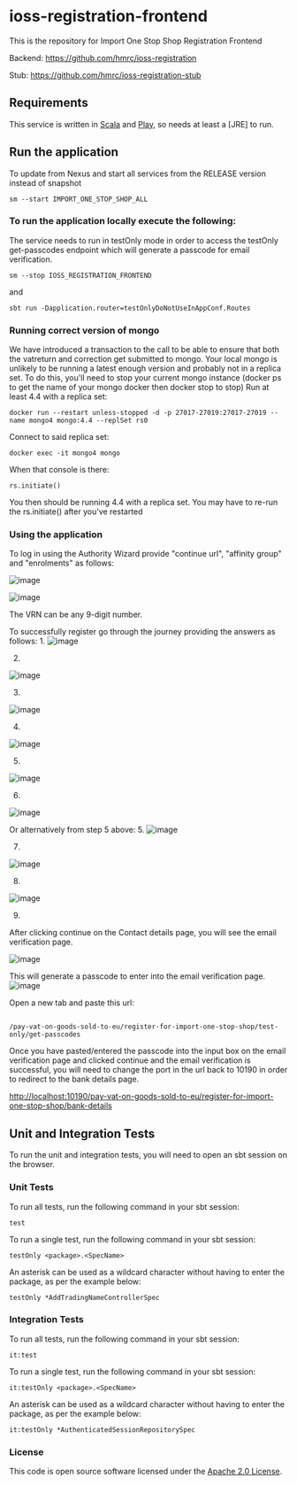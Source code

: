 
# ioss-registration-frontend

This is the repository for Import One Stop Shop Registration Frontend




Backend: https://github.com/hmrc/ioss-registration

Stub: https://github.com/hmrc/ioss-registration-stub

Requirements
------------

This service is written in [Scala](http://www.scala-lang.org/) and [Play](http://playframework.com/), so needs at least a [JRE] to run.

## Run the application

To update from Nexus and start all services from the RELEASE version instead of snapshot
```
sm --start IMPORT_ONE_STOP_SHOP_ALL
```

### To run the application locally execute the following:

The service needs to run in testOnly mode in order to access the testOnly get-passcodes endpoint which will generate a passcode for email verification.
```
sm --stop IOSS_REGISTRATION_FRONTEND
```
and
```
sbt run -Dapplication.router=testOnlyDoNotUseInAppConf.Routes
```

### Running correct version of mongo
We have introduced a transaction to the call to be able to ensure that both the vatreturn and correction get submitted to mongo.
Your local mongo is unlikely to be running a latest enough version and probably not in a replica set.
To do this, you'll need to stop your current mongo instance (docker ps to get the name of your mongo docker then docker stop <name> to stop)
Run at least 4.4 with a replica set:
```  
docker run --restart unless-stopped -d -p 27017-27019:27017-27019 --name mongo4 mongo:4.4 --replSet rs0
```
Connect to said replica set:
```
docker exec -it mongo4 mongo
```
When that console is there:
```
rs.initiate()
```
You then should be running 4.4 with a replica set. You may have to re-run the rs.initiate() after you've restarted


### Using the application
To log in using the Authority Wizard provide "continue url", "affinity group" and "enrolments" as follows:

![image](https://github.com/hmrc/ioss-registration/assets/36073378/81b753d0-05e5-4f2c-b4ec-a3d834b4c299)

![image](https://user-images.githubusercontent.com/48218839/145842926-c318cb10-70c3-4186-a839-b1928c8e2625.png)

The VRN can be any 9-digit number.

To successfully register go through the journey providing the answers as follows:
1.
![image](https://github.com/hmrc/ioss-registration-frontend/assets/36073378/f56bd082-60c3-42e8-8036-5503b8ed844e)

2.
![image](https://github.com/hmrc/ioss-registration-frontend/assets/36073378/7db67246-ffae-4591-b4e1-1205e6c5fb78)

3.
![image](https://github.com/hmrc/ioss-registration-frontend/assets/36073378/ad366c1b-b922-4dcd-bda5-6678a51bc281)

4.
![image](https://github.com/hmrc/ioss-registration-frontend/assets/36073378/f73d60c6-912a-4b90-add2-fa5ac5aff5c1)

5.
![image](https://github.com/hmrc/ioss-registration-frontend/assets/36073378/27a2e705-17e8-4c6b-847a-215c3c7285b1)

6.
![image](https://github.com/hmrc/ioss-registration-frontend/assets/36073378/50b9ef63-26de-40c7-9e12-30af04c9a03e)

Or alternatively from step 5 above:
5.
![image](https://github.com/hmrc/ioss-registration-frontend/assets/36073378/1d5d89b1-e1c0-4507-8077-347ffd7018af)

7.
![image](https://github.com/hmrc/ioss-registration-frontend/assets/36073378/b8dc83d5-71f4-4a9d-b390-b262af02d13b)

8.
![image](https://github.com/hmrc/ioss-registration-frontend/assets/36073378/50b9ef63-26de-40c7-9e12-30af04c9a03e)

9.

After clicking continue on the Contact details page, you will see the email verification page.

![image](https://user-images.githubusercontent.com/36073378/203574815-a6fdba3a-59aa-41a7-827f-58b5382af95c.png)

This will generate a passcode to enter into the email verification page.
![image](https://user-images.githubusercontent.com/36073378/203574977-a8298624-bc88-4090-8e8f-4b9d2be0abf4.png)

Open a new tab and paste this url:

  ```

  /pay-vat-on-goods-sold-to-eu/register-for-import-one-stop-shop/test-only/get-passcodes

  ```

Once you have pasted/entered the passcode into the input box on the email verification page and clicked continue and the email verification is successful,
you will need to change the port in the url back to 10190 in order to redirect to the bank details page.

<http://localhost:10190/pay-vat-on-goods-sold-to-eu/register-for-import-one-stop-shop/bank-details>

[//]: # ()
[//]: # (This will generate a passcode to enter into the email verification page.)

[//]: # (![image]&#40;https://user-images.githubusercontent.com/36073378/203574977-a8298624-bc88-4090-8e8f-4b9d2be0abf4.png&#41;)

[//]: # ()
[//]: # (Once you have pasted/entered the passcode into the input box on the email verification page and clicked continue and the email verification is successful,)

[//]: # (you will need to change the port in the url back to 10200 in order to redirect to the bank details page.)

[//]: # (9.)

[//]: # (![image]&#40;https://user-images.githubusercontent.com/36073378/203573868-4809d4c5-8728-4b2f-bcce-3d8ad8f0e2c3.png&#41;)

[//]: # ()
[//]: # (10.)

[//]: # (![image]&#40;https://user-images.githubusercontent.com/36073378/203574605-b3a54885-bf3f-45e0-b58c-9c2d7b0cfa4d.png&#41;)

Unit and Integration Tests
------------

To run the unit and integration tests, you will need to open an sbt session on the browser.

### Unit Tests

To run all tests, run the following command in your sbt session:
```
test
```

To run a single test, run the following command in your sbt session:
```
testOnly <package>.<SpecName>
```

An asterisk can be used as a wildcard character without having to enter the package, as per the example below:
```
testOnly *AddTradingNameControllerSpec
```

### Integration Tests

To run all tests, run the following command in your sbt session:
```
it:test
```

To run a single test, run the following command in your sbt session:
```
it:testOnly <package>.<SpecName>
```

An asterisk can be used as a wildcard character without having to enter the package, as per the example below:
```
it:testOnly *AuthenticatedSessionRepositorySpec
```

### License

This code is open source software licensed under the [Apache 2.0 License]("http://www.apache.org/licenses/LICENSE-2.0.html").
